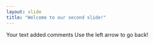 ```yaml
---
layout: slide
title: "Welcome to our second slide!"
---
```

Your text added comments
Use the left arrow to go back!
